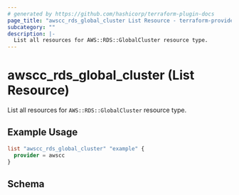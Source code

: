 ```yaml
---
# generated by https://github.com/hashicorp/terraform-plugin-docs
page_title: "awscc_rds_global_cluster List Resource - terraform-provider-awscc"
subcategory: ""
description: |-
  List all resources for AWS::RDS::GlobalCluster resource type.
---
```


# awscc_rds_global_cluster (List Resource)

List all resources for `AWS::RDS::GlobalCluster` resource type.

## Example Usage

```terraform
list "awscc_rds_global_cluster" "example" {
  provider = awscc
}
```

<!-- schema generated by tfplugindocs -->
## Schema
